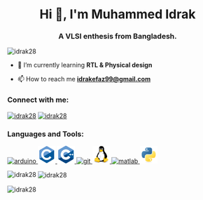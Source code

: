 <h1 align="center">Hi 👋, I'm Muhammed Idrak</h1>
<h3 align="center">A VLSI enthesis from Bangladesh.</h3>

<p align="left"> <img src="https://komarev.com/ghpvc/?username=idrak28&label=Profile%20views&color=0e75b6&style=flat" alt="idrak28" /> </p>

- 🌱 I’m currently learning **RTL & Physical design**

- 📫 How to reach me **idrakefaz99@gmail.com**

<h3 align="left">Connect with me:</h3>
<p align="left">
<a href="https://stackoverflow.com/users/idrak28" target="blank"><img align="center" src="https://raw.githubusercontent.com/rahuldkjain/github-profile-readme-generator/master/src/images/icons/Social/stack-overflow.svg" alt="idrak28" height="30" width="40" /></a>
<a href="https://www.leetcode.com/idrak28" target="blank"><img align="center" src="https://raw.githubusercontent.com/rahuldkjain/github-profile-readme-generator/master/src/images/icons/Social/leet-code.svg" alt="idrak28" height="30" width="40" /></a>
</p>

<h3 align="left">Languages and Tools:</h3>
<p align="left"> <a href="https://www.arduino.cc/" target="_blank" rel="noreferrer"> <img src="https://cdn.worldvectorlogo.com/logos/arduino-1.svg" alt="arduino" width="40" height="40"/> </a> <a href="https://www.cprogramming.com/" target="_blank" rel="noreferrer"> <img src="https://raw.githubusercontent.com/devicons/devicon/master/icons/c/c-original.svg" alt="c" width="40" height="40"/> </a> <a href="https://www.w3schools.com/cpp/" target="_blank" rel="noreferrer"> <img src="https://raw.githubusercontent.com/devicons/devicon/master/icons/cplusplus/cplusplus-original.svg" alt="cplusplus" width="40" height="40"/> </a> <a href="https://git-scm.com/" target="_blank" rel="noreferrer"> <img src="https://www.vectorlogo.zone/logos/git-scm/git-scm-icon.svg" alt="git" width="40" height="40"/> </a> <a href="https://www.linux.org/" target="_blank" rel="noreferrer"> <img src="https://raw.githubusercontent.com/devicons/devicon/master/icons/linux/linux-original.svg" alt="linux" width="40" height="40"/> </a> <a href="https://www.mathworks.com/" target="_blank" rel="noreferrer"> <img src="https://upload.wikimedia.org/wikipedia/commons/2/21/Matlab_Logo.png" alt="matlab" width="40" height="40"/> </a> <a href="https://www.python.org" target="_blank" rel="noreferrer"> <img src="https://raw.githubusercontent.com/devicons/devicon/master/icons/python/python-original.svg" alt="python" width="40" height="40"/> </a> </p>

<p><img align="left" src="https://github-readme-stats.vercel.app/api/top-langs?username=idrak28&show_icons=true&locale=en&layout=compact" alt="idrak28" /></p>

<p>&nbsp;<img align="center" src="https://github-readme-stats.vercel.app/api?username=idrak28&show_icons=true&locale=en" alt="idrak28" /></p>

<p><img align="center" src="https://github-readme-streak-stats.herokuapp.com/?user=idrak28&" alt="idrak28" /></p>
